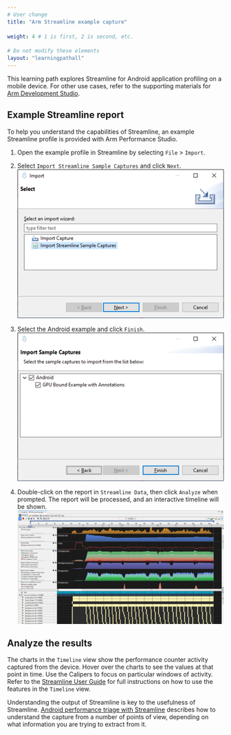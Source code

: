 ```yaml
---
# User change
title: "Arm Streamline example capture"

weight: 4 # 1 is first, 2 is second, etc.

# Do not modify these elements
layout: "learningpathall"
---
```

This learning path explores Streamline for Android application profiling on a mobile device. For other use cases, refer to the supporting materials for [Arm Development Studio](https://developer.arm.com/Tools%20and%20Software/Arm%20Development%20Studio).

## Example Streamline report

To help you understand the capabilities of Streamline, an example Streamline profile is provided with Arm Performance Studio.

1. Open the example profile in Streamline by selecting `File` > `Import`.
1. Select `Import Streamline Sample Captures` and click `Next`.
    ![Import #center](images/import.png "Import Streamline Sample Captures")

1. Select the Android example and click `Finish`.
    ![Samples #center](images/samples.png "Select sample captures")

1. Double-click on the report in `Streamline Data`, then click `Analyze` when prompted. The report will be processed, and an interactive timeline will be shown.
![Timeline #center](images/timeline.png "Streamline Timeline")

## Analyze the results

The charts in the `Timeline` view show the performance counter activity captured from the device. Hover over the charts to see the values at that point in time. Use the Calipers to focus on particular windows of activity. Refer to the [Streamline User Guide](https://developer.arm.com/documentation/101816/latest/Analyze-your-capture) for full instructions on how to use the features in the `Timeline` view.

Understanding the output of Streamline is key to the usefulness of Streamline. [Android performance triage with Streamline](https://developer.arm.com/documentation/102540/latest/) describes how to understand the capture from a number of points of view, depending on what information you are trying to extract from it.
